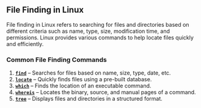## **File Finding in Linux**  

File finding in Linux refers to searching for files and directories based on different criteria such as name, type, size, modification time, and permissions. Linux provides various commands to help locate files quickly and efficiently.

### **Common File Finding Commands**  

1. **[`find`](https://github.com/InfoSecWarrior/Linux-Essentials/blob/main/Finding-Files/find.md)** – Searches for files based on name, size, type, date, etc.  
2. **[`locate`](https://github.com/InfoSecWarrior/Linux-Essentials/blob/main/Finding-Files/locate.md)** – Quickly finds files using a pre-built database.  
3. **[`which`](https://github.com/InfoSecWarrior/Linux-Essentials/blob/main/Finding-Files/which.md)** – Finds the location of an executable command.  
4. **[`whereis`](https://github.com/InfoSecWarrior/Linux-Essentials/blob/main/Finding-Files/whereis.md)** – Locates the binary, source, and manual pages of a command.  
5. **[`tree`](https://github.com/InfoSecWarrior/Linux-Essentials/blob/main/Finding-Files/tree.md)** – Displays files and directories in a structured format.  